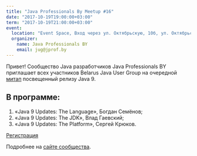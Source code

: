 ```yaml
---
title: "Java Professionals By Meetup #16"
date: "2017-10-19T19:00:00+03:00"
term: "2017-10-19T21:00:00+03:00"
event:
  location: "Event Space, Вход через ул. Октябрьскую, 10б, ул. Октябрьская 16А, Минск, Беларусь"
  organizer:
    name: Java Professionals BY
    email: jug@jprof.by
---
```


Привет! Сообщество Java разработчиков Java Professionals BY приглашает всех участников Belarus Java User Group на очередной [митап](http://jprof.by/post/anons-meetup-16/) посвещенный релизу Java 9.

## В программе:

1. «Java 9 Updates: The Language», Богдан Семёнов;
1. «Java 9 Updates: The JDK», Влад Гаевский;
2. «Java 9 Updates: The Platform», Сергей Крюков.

[Регистрация](http://bit.ly/jprof_reg_16)

Подробнее на [сайте сообщества](http://jprof.by/post/anons-meetup-16/).
